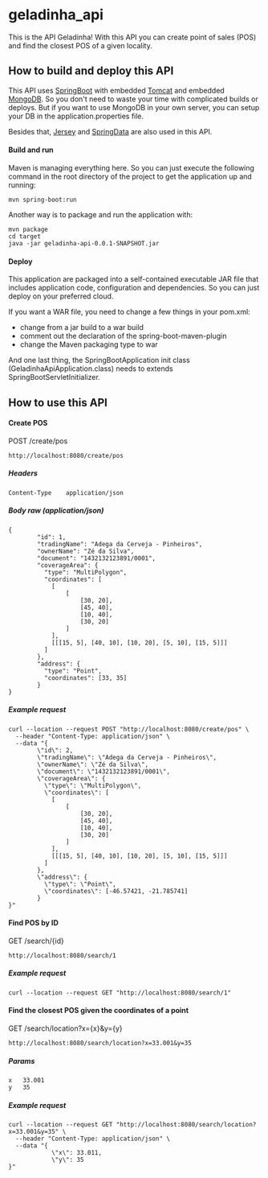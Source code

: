 # geladinha_api

This is the API Geladinha! With this API you can create point of sales (POS) and find the closest POS of a given locality.

## How to build and deploy this API

This API uses [SpringBoot](https://spring.io/projects/spring-boot) with embedded [Tomcat](http://tomcat.apache.org/) and embedded [MongoDB](https://www.mongodb.com/). So you don't need to waste your time with complicated builds or deploys. But if you want to use MongoDB in your own server, you can setup your DB in the application.properties file.

Besides that, [Jersey](https://jersey.github.io/) and [SpringData](https://spring.io/projects/spring-data) are also used in this API.

#### Build and run

Maven is managing everything here. So you can just execute the following command in the root directory of the project to get the application up and running:

```
mvn spring-boot:run
```

Another way is to package and run the application with:

```
mvn package
cd target
java -jar geladinha-api-0.0.1-SNAPSHOT.jar
```

#### Deploy

This application are packaged into a self-contained executable JAR file that includes application code, configuration and dependencies. So you can just deploy on your preferred cloud.

If you want a WAR file, you need to change a few things in your pom.xml:
- change from a jar build to a war build
- comment out the declaration of the spring-boot-maven-plugin
- change the Maven packaging type to war

And one last thing, the SpringBootApplication init class (GeladinhaApiApplication.class) needs to extends SpringBootServletInitializer.


## How to use this API


#### Create POS

POST /create/pos

```
http://localhost:8080/create/pos
```

##### Headers
```
Content-Type	application/json
```


##### Body raw (application/json)
```
{
        "id": 1, 
        "tradingName": "Adega da Cerveja - Pinheiros",
        "ownerName": "Zé da Silva",
        "document": "1432132123891/0001",
        "coverageArea": { 
          "type": "MultiPolygon", 
          "coordinates": [
            [
            	[
            		[30, 20], 
            		[45, 40], 
            		[10, 40], 
            		[30, 20]
            	]
            ], 
            [[[15, 5], [40, 10], [10, 20], [5, 10], [15, 5]]]
          ]
        },
        "address": { 
          "type": "Point",
          "coordinates": [33, 35]
        }
}

```

##### Example request

```
curl --location --request POST "http://localhost:8080/create/pos" \
  --header "Content-Type: application/json" \
  --data "{
        \"id\": 2, 
        \"tradingName\": \"Adega da Cerveja - Pinheiros\",
        \"ownerName\": \"Zé da Silva\",
        \"document\": \"1432132123891/0001\",
        \"coverageArea\": { 
          \"type\": \"MultiPolygon\", 
          \"coordinates\": [
            [
            	[
            		[30, 20], 
            		[45, 40], 
            		[10, 40], 
            		[30, 20]
            	]
            ], 
            [[[15, 5], [40, 10], [10, 20], [5, 10], [15, 5]]]
          ]
        },
        \"address\": { 
          \"type\": \"Point\",
          \"coordinates\": [-46.57421, -21.785741]
        }
}"
```


#### Find POS by ID

GET /search/{id}

```
http://localhost:8080/search/1
```

##### Example request

```
curl --location --request GET "http://localhost:8080/search/1"
```


#### Find the closest POS given the coordinates of a point

GET /search/location?x={x}&y={y}

```
http://localhost:8080/search/location?x=33.001&y=35
```

##### Params
```
x	33.001
y	35
```

##### Example request

```
curl --location --request GET "http://localhost:8080/search/location?x=33.001&y=35" \
  --header "Content-Type: application/json" \
  --data "{
            \"x\": 33.011,
            \"y\": 35
}"
```

